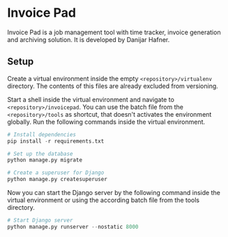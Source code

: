 Invoice Pad
===========

Invoice Pad is a job management tool with time tracker, invoice generation and
archiving solution. It is developed by Danijar Hafner.

Setup
-----

Create a virtual environment inside the empty `<repository>/virtualenv`
directory. The contents of this files are already excluded from versioning.

Start a shell inside the virtual environment and navigate to
`<repository>/invoicepad`. You can use the batch file from the
`<repository>/tools` as shortcut, that doesn't activates the environment
globally. Run the following commands inside the virtual environment.

```python
# Install dependencies
pip install -r requirements.txt

# Set up the database
python manage.py migrate

# Create a superuser for Django
python manage.py createsuperuser
```

Now you can start the Django server by the following command inside the virtual
environment or using the according batch file from the tools directory.

```python
# Start Django server
python manage.py runserver --nostatic 8000
```
